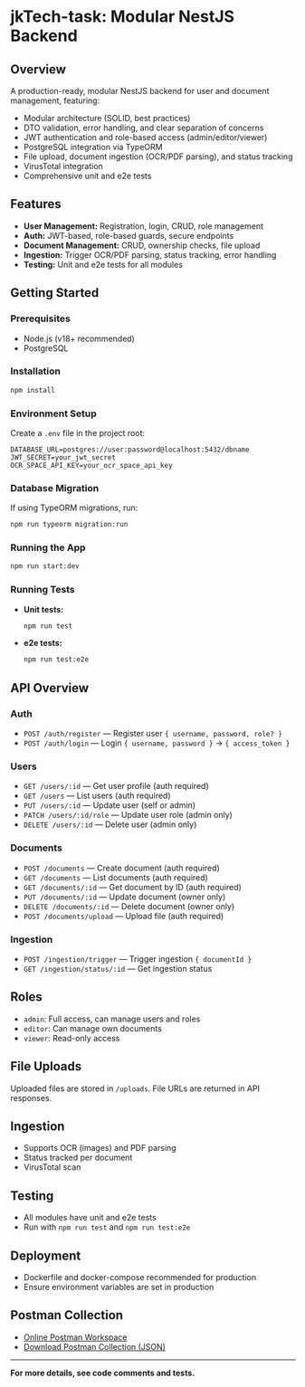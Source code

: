 # jkTech-task: Modular NestJS Backend

## Overview

A production-ready, modular NestJS backend for user and document management, featuring:

- Modular architecture (SOLID, best practices)
- DTO validation, error handling, and clear separation of concerns
- JWT authentication and role-based access (admin/editor/viewer)
- PostgreSQL integration via TypeORM
- File upload, document ingestion (OCR/PDF parsing), and status tracking
- VirusTotal integration
- Comprehensive unit and e2e tests

## Features

- **User Management:** Registration, login, CRUD, role management
- **Auth:** JWT-based, role-based guards, secure endpoints
- **Document Management:** CRUD, ownership checks, file upload
- **Ingestion:** Trigger OCR/PDF parsing, status tracking, error handling
- **Testing:** Unit and e2e tests for all modules

## Getting Started

### Prerequisites

- Node.js (v18+ recommended)
- PostgreSQL

### Installation

```sh
npm install
```

### Environment Setup

Create a `.env` file in the project root:

```
DATABASE_URL=postgres://user:password@localhost:5432/dbname
JWT_SECRET=your_jwt_secret
OCR_SPACE_API_KEY=your_ocr_space_api_key
```

### Database Migration

If using TypeORM migrations, run:

```sh
npm run typeorm migration:run
```

### Running the App

```sh
npm run start:dev
```

### Running Tests

- **Unit tests:**
  ```sh
  npm run test
  ```
- **e2e tests:**
  ```sh
  npm run test:e2e
  ```

## API Overview

### Auth

- `POST /auth/register` — Register user `{ username, password, role? }`
- `POST /auth/login` — Login `{ username, password }` → `{ access_token }`

### Users

- `GET /users/:id` — Get user profile (auth required)
- `GET /users` — List users (auth required)
- `PUT /users/:id` — Update user (self or admin)
- `PATCH /users/:id/role` — Update user role (admin only)
- `DELETE /users/:id` — Delete user (admin only)

### Documents

- `POST /documents` — Create document (auth required)
- `GET /documents` — List documents (auth required)
- `GET /documents/:id` — Get document by ID (auth required)
- `PUT /documents/:id` — Update document (owner only)
- `DELETE /documents/:id` — Delete document (owner only)
- `POST /documents/upload` — Upload file (auth required)

### Ingestion

- `POST /ingestion/trigger` — Trigger ingestion `{ documentId }`
- `GET /ingestion/status/:id` — Get ingestion status

## Roles

- `admin`: Full access, can manage users and roles
- `editor`: Can manage own documents
- `viewer`: Read-only access

## File Uploads

Uploaded files are stored in `/uploads`. File URLs are returned in API responses.

## Ingestion

- Supports OCR (images) and PDF parsing
- Status tracked per document
- VirusTotal scan

## Testing

- All modules have unit and e2e tests
- Run with `npm run test` and `npm run test:e2e`

## Deployment

- Dockerfile and docker-compose recommended for production
- Ensure environment variables are set in production

## Postman Collection

- [Online Postman Workspace](https://postman.co/workspace/My-Workspace~392b206e-087a-4088-8de3-b885ca4343fa/collection/27063930-dd3c579f-c9ed-4d72-bdbc-ae6578ad841e?action=share&creator=27063930&active-environment=27063930-e072c2cc-0bbd-48d5-9a93-8cc1f0aa9ecd)
- [Download Postman Collection (JSON)](./postman_collection.json)

---

**For more details, see code comments and tests.**
